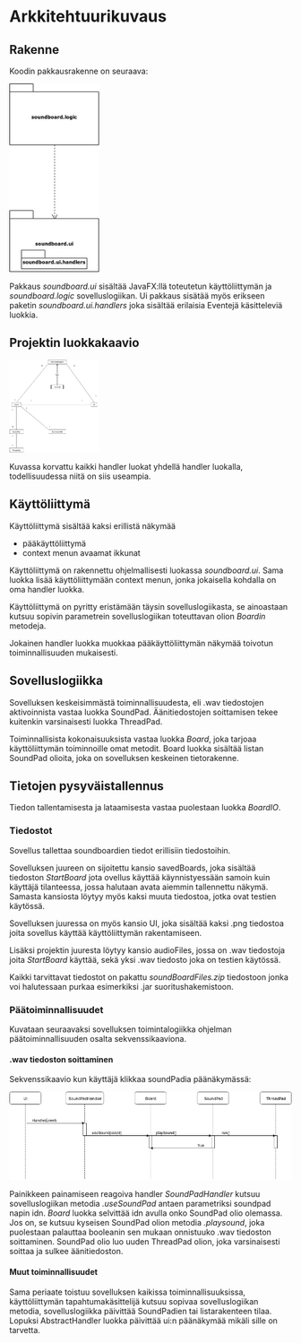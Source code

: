# Arkkitehtuurikuvaus

## Rakenne

Koodin pakkausrakenne on seuraava:

<img src="https://raw.githubusercontent.com/synesteesia/ot-harjoitustyo/master/dokumentointi/Kuvat/pakkausUML.jpg" width="160">

Pakkaus _soundboard.ui_ sisältää JavaFX:llä toteutetun käyttöliittymän ja _soundboard.logic_ sovelluslogiikan. Ui pakkaus sisätää myös erikseen paketin _soundboard.ui.handlers_ joka sisältää erilaisia Eventejä käsitteleviä luokkia.

## Projektin luokkakaavio

<img src="https://raw.githubusercontent.com/synesteesia/ot-harjoitustyo/master/dokumentointi/Kuvat/LuokkaUML.jpg" width="160">

Kuvassa korvattu kaikki handler luokat yhdellä handler luokalla, todellisuudessa niitä on siis useampia.

## Käyttöliittymä

Käyttöliittymä sisältää kaksi erillistä näkymää
- pääkäyttöliittymä
- context menun avaamat ikkunat

Käyttöliittymä on rakennettu ohjelmallisesti luokassa _soundboard.ui_. Sama luokka lisää käyttöliittymään context menun, jonka jokaisella kohdalla on oma handler luokka.

Käyttöliittymä on pyritty eristämään täysin sovelluslogiikasta, se ainoastaan kutsuu sopivin parametrein sovelluslogiikan toteuttavan olion _Boardin_ metodeja.

Jokainen handler luokka muokkaa pääkäyttöliittymän näkymää toivotun toiminnallisuuden mukaisesti.

## Sovelluslogiikka

Sovelluksen keskeisimmästä toiminnallisuudesta, eli .wav tiedostojen aktivoinnista vastaa luokka SoundPad. Äänitiedostojen soittamisen tekee kuitenkin varsinaisesti luokka ThreadPad.

Toiminnallisista kokonaisuuksista vastaa luokka _Board_, joka tarjoaa käyttöliittymän toiminnoille omat metodit. Board luokka sisältää listan SoundPad olioita, joka on sovelluksen keskeinen tietorakenne.


## Tietojen pysyväistallennus

Tiedon tallentamisesta ja lataamisesta vastaa puolestaan luokka _BoardIO_.

### Tiedostot

Sovellus tallettaa soundboardien tiedot erillisiin tiedostoihin.

Sovelluksen juureen on sijoitettu kansio savedBoards, joka sisältää tiedoston _StartBoard_ jota ovellus käyttää käynnistyessään samoin kuin käyttäjä tilanteessa, jossa halutaan avata aiemmin tallennettu näkymä. Samasta kansiosta löytyy myös kaksi muuta tiedostoa, jotka ovat testien käytössä.

Sovelluksen juuressa on myös kansio UI, joka sisältää kaksi .png tiedostoa joita sovellus käyttää käyttöliittymän rakentamiseen. 

Lisäksi projektin juuresta löytyy kansio audioFiles, jossa on .wav tiedostoja joita _StartBoard_ käyttää, sekä yksi .wav tiedosto joka on testien käytössä. 

Kaikki tarvittavat tiedostot on pakattu _soundBoardFiles.zip_ tiedostoon jonka voi halutessaan purkaa esimerkiksi .jar suoritushakemistoon.


### Päätoiminnallisuudet

Kuvataan seuraavaksi sovelluksen toimintalogiikka ohjelman päätoiminnallisuuden osalta sekvenssikaaviona.

#### .wav tiedoston soittaminen

Sekvenssikaavio kun käyttäjä klikkaa soundPadia päänäkymässä:

<img src="https://raw.githubusercontent.com/synesteesia/ot-harjoitustyo/master/dokumentointi/Kuvat/sekvenssi.jpg" width="750">


Painikkeen painamiseen reagoiva handler _SoundPadHandler_ kutsuu sovelluslogiikan metodia _.useSoundPad_ antaen parametriksi soundpad napin idn. _Board_ luokka selvittää idn avulla onko SoundPad olio olemassa. Jos on, se kutsuu kyseisen SoundPad olion metodia _.playsound_, joka puolestaan palauttaa booleanin sen mukaan onnistuuko .wav tiedoston soittaminen. SoundPad olio luo uuden ThreadPad olion, joka varsinaisesti soittaa ja sulkee äänitiedoston.


#### Muut toiminnallisuudet

Sama periaate toistuu sovelluksen kaikissa toiminnallisuuksissa, käyttöliittymän tapahtumakäsittelijä kutsuu sopivaa sovelluslogiikan metodia, sovelluslogiikka päivittää SoundPadien tai listarakenteen tilaa. Lopuksi AbstractHandler luokka päivittää ui:n päänäkymää mikäli sille on tarvetta.
